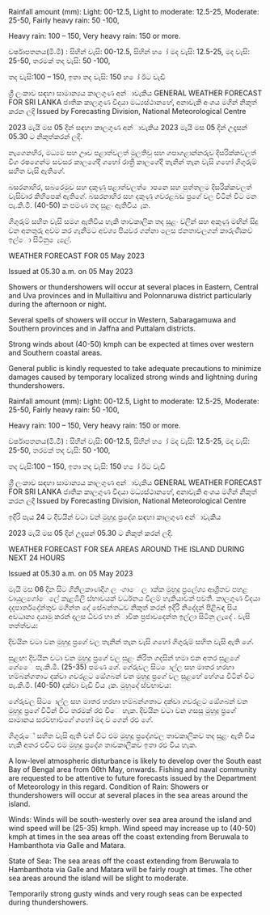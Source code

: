 Rainfall amount (mm): Light: 00-12.5, Light to moderate: 12.5-25, Moderate: 25-50, Fairly heavy rain: 50 -100,

Heavy rain: 100 – 150, Very heavy rain: 150 or more.

වර්ෂාපතනය(මි.මී) : සිහින් වැසි: 00-12.5, සිහින් හ ෝ මද වැසි: 12.5-25, මද වැසි: 25-50, තරමක් තද වැසි: 50 -100,

තද වැසි:100 – 150, ඉතා තද වැසි: 150 හ ෝ ඊට වැඩි

ශ්‍රී ලංකාව සඳහා සාමාන්‍යය කාලගුණ අන්‍ාවැකිය GENERAL WEATHER FORECAST FOR SRI LANKA ජාතික කාලගුණ විදයා මධ්‍යස්ථානහේ, අනාවැකි අංශය මගින් නිකුත් කරන ලදි Issued by Forecasting Division, National Meteorological Centre

2023 මැයි මස 05 දින්‍ සඳහා කාලගුණ අන්‍ාවැකිය 2023 මැයි මස 05 දින්‍ උදෑසන්‍ 05.30 ට නිකුත්කරන්‍ ලදි.

නැගෙනහිර, මධ්‍යම සහ ඌව පළාත්වලත් මුලතිවු සහ ගපාගළාන්නරුව දිසරික්කවලත් විග රෂගෙන්ම සවසර කාලගේදී ගහෝ රාත්‍රී කාලගේදී තැනින් තැන වැසි ගහෝ ගිගුරුම් සහිත වැසි ඇතිගේ.

බසරනාහිර, සබරෙමුව සහ දකුණු පළාත්වලත් ොපනෙ සහ පුත්තලම දිසරික්කවලත් වැසිවාර කිහිපෙක් ඇතිගේ. බසරනාහිර සහ දකුණු ගවරළබඩ ප්‍රගේ වල විටින් විට මන පැ.කි.මී. (40-50) ක පමණ තද සුළං ඇතිවිය ැක.

ගිගුරුම් සහිත වැසි සමග ඇතිවිය හැකි තාවකාලික තද සුළං වලින් සහ අකුණු මඟින් සිදු වන අනතුරු අවම කර ගැනීමට අවශ්‍ය පියවර ගන්නා ලෙස ජනතාවලගන් කාරුණිකව ඉල්ො සිටිනු ෙැලේ.

WEATHER FORECAST FOR 05 May 2023

Issued at 05.30 a.m. on 05 May 2023

Showers or thundershowers will occur at several places in Eastern, Central and Uva provinces and in Mullaitivu and Polonnaruwa district particularly during the afternoon or night.

Several spells of showers will occur in Western, Sabaragamuwa and Southern provinces and in Jaffna and Puttalam districts.

Strong winds about (40-50) kmph can be expected at times over western and Southern coastal areas.

General public is kindly requested to take adequate precautions to minimize damages caused by temporary localized strong winds and lightning during thundershowers.

Rainfall amount (mm): Light: 00-12.5, Light to moderate: 12.5-25, Moderate: 25-50, Fairly heavy rain: 50 -100,

Heavy rain: 100 – 150, Very heavy rain: 150 or more.

වර්ෂාපතනය(මි.මී) : සිහින් වැසි: 00-12.5, සිහින් හ ෝ මද වැසි: 12.5-25, මද වැසි: 25-50, තරමක් තද වැසි: 50 -100,

තද වැසි:100 – 150, ඉතා තද වැසි: 150 හ ෝ ඊට වැඩි

ශ්‍රී ලංකාව සඳහා සාමාන්‍යය කාලගුණ අන්‍ාවැකිය GENERAL WEATHER FORECAST FOR SRI LANKA ජාතික කාලගුණ විදයා මධ්‍යස්ථානහේ, අනාවැකි අංශය මගින් නිකුත් කරන ලදි Issued by Forecasting Division, National Meteorological Centre

ඉදිරි පැය 24 ට දිවයින්‍ වටා වන්‍ මුහුදු ප්‍රදේශ සඳහා කාලගුණ අන්‍ාවැකිය

2023 මැයි මස 05 දින්‍ උදෑසන්‍ 05.30 ට නිකුත් කරන්‍ ලදි.

WEATHER FORECAST FOR SEA AREAS AROUND THE ISLAND DURING NEXT 24 HOURS

Issued at 05.30 a.m. on 05 May 2023

මැයි මස 06 දින සිට ගිනිලකාණදිග ල ංගාෙ ල ාක්ක මුහුදු ප්‍රලේශ්‍ය ආශ්‍රිතව පහළ වායුලගෝෙලේ කැළඹිලි ස්භාවයක් වර්ධනය වීලම් හැකියාවක් පවතී. කාලගුණ විදයා දදපාර්තදේන්තුව මගින්ත දේ සේබන්තධව නිකුත් කරන්‍ ඉදිරි නිදේදන්‍ පිළිබඳ සිය අවධාන්‍ය දයාමු කරන්‍ දලස ධීවර හා න්‍ාවික ප්‍රජාවදෙන්ත ඉල්ලා සිටිනු ලැදේ . වැසි තත්ත්වය:

දිවයින වටා වන මුහුදු ප්‍රගේ වල තැනින් තැන වැසි ගහෝ ගිගුරුම් සහිත වැසි ඇති ගේ.

සුළඟ: දිවයින වටා වන මුහුදු ප්‍රගේ වල සුළං නිරිත ගදසින් හමා එන අතර සුළගේ ගේෙෙ පැ.කි.මී. (25-35) පමණ ගේ. ගේරුවල සිට ොල්ල සහ මාතර හරහා හම්බන්ගතාට දක්වා ගවරළට ඔේගබන් වන මුහුදු ප්‍රගේ වල සුළහේ හේගය විටින් විට පැ.කි.මී. (40-50) දක්වා වැඩි විය ැක. මුහුදේ ස්වභාවය:

ගේරුවල සිට ොල්ල සහ මාතර හරහා හම්බන්ගතාට දක්වා ගවරළට ඔේගබන් වන මුහුදු ප්‍රගේ විටින් විට තරමක් රළු විෙ හැක. දිවයින වටා වන ගසසු මුහුදු ප්‍රගේ සාමානය සරවභාවගේ ගහෝ මද ව ගෙන් රළු ගේ.

ගිගුරුේ සහිත වැසි ඇති වන්‍ විට එම මුහුදු ප්‍රදේශවල තාවකාලිකව තද සුළං ඇති විය හැකි අතර එවිට එම මුහුදු ප්‍රදේශ තාවකාලිකව ඉතා රළු විය හැක.

A low-level atmospheric disturbance is likely to develop over the South east Bay of Bengal area from 06th May, onwards. Fishing and naval community are requested to be attentive to future forecasts issued by the Department of Meteorology in this regard. Condition of Rain: Showers or thundershowers will occur at several places in the sea areas around the island.

Winds: Winds will be south-westerly over sea area around the island and wind speed will be (25-35) kmph. Wind speed may increase up to (40-50) kmph at times in the sea areas off the coast extending from Beruwala to Hambanthota via Galle and Matara.

State of Sea: The sea areas off the coast extending from Beruwala to Hambanthota via Galle and Matara will be fairly rough at times. The other sea areas around the island will be slight to moderate.

Temporarily strong gusty winds and very rough seas can be expected during thundershowers.
